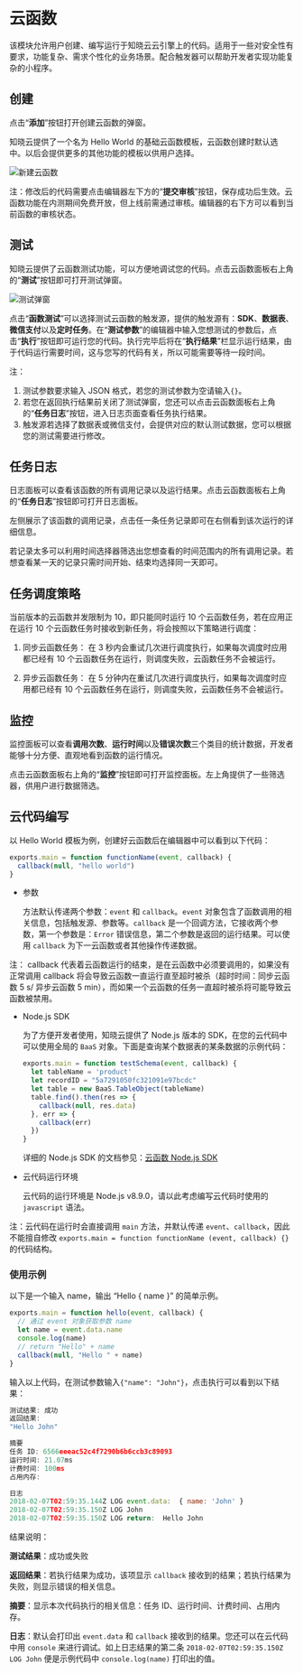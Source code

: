 # 云函数

该模块允许用户创建、编写运行于知晓云云引擎上的代码。适用于一些对安全性有要求，功能复杂、需求个性化的业务场景。配合触发器可以帮助开发者实现功能复杂的小程序。

## 创建

点击“**添加**”按钮打开创建云函数的弹窗。

知晓云提供了一个名为 Hello World 的基础云函数模板，云函数创建时默认选中。以后会提供更多的其他功能的模板以供用户选择。

![新建云函数](/images/dashboard/cloud-function-add.jpg)

<span class="attention">注：</span>修改后的代码需要点击编辑器左下方的“**提交审核**”按钮，保存成功后生效。云函数功能在内测期间免费开放，但上线前需通过审核。编辑器的右下方可以看到当前函数的审核状态。

## 测试

知晓云提供了云函数测试功能，可以方便地调试您的代码。点击云函数面板右上角的“**测试**”按钮即可打开测试弹窗。

![测试弹窗](/images/dashboard/cloud-function-test.jpg)

点击“**函数测试**”可以选择测试云函数的触发源，提供的触发源有：**SDK**、**数据表**、**微信支付**以及**定时任务**。在“**测试参数**”的编辑器中输入您想测试的参数后，点击“**执行**”按钮即可运行您的代码。执行完毕后将在“**执行结果**”栏显示运行结果，由于代码运行需要时间，这与您写的代码有关，所以可能需要等待一段时间。

<span class="attention">注：</span>

1. 测试参数要求输入 JSON 格式，若您的测试参数为空请输入`{}`。
2. 若您在返回执行结果前关闭了测试弹窗，您还可以点击云函数面板右上角的“**任务日志**”按钮，进入日志页面查看任务执行结果。
3. 触发源若选择了数据表或微信支付，会提供对应的默认测试数据，您可以根据您的测试需要进行修改。

## 任务日志

日志面板可以查看该函数的所有调用记录以及运行结果。点击云函数面板右上角的“**任务日志**”按钮即可打开日志面板。

左侧展示了该函数的调用记录，点击任一条任务记录即可在右侧看到该次运行的详细信息。

若记录太多可以利用时间选择器筛选出您想查看的时间范围内的所有调用记录。若想查看某一天的记录只需时间开始、结束均选择同一天即可。

## 任务调度策略

当前版本的云函数并发限制为 10，即只能同时运行 10 个云函数任务，若在应用正在运行 10 个云函数任务时接收到新任务，将会按照以下策略进行调度：

1. 同步云函数任务：
在 3 秒内会重试几次进行调度执行，如果每次调度时应用都已经有 10 个云函数任务在运行，则调度失败，云函数任务不会被运行。

2. 异步云函数任务：
在 5 分钟内在重试几次进行调度执行，如果每次调度时应用都已经有 10 个云函数任务在运行，则调度失败，云函数任务不会被运行。

## 监控

监控面板可以查看**调用次数**、**运行时间**以及**错误次数**三个类目的统计数据，开发者能够十分方便、直观地看到函数的运行情况。

点击云函数面板右上角的“**监控**”按钮即可打开监控面板。左上角提供了一些筛选器，供用户进行数据筛选。

## 云代码编写

以 Hello World 模板为例，创建好云函数后在编辑器中可以看到以下代码：

```js
exports.main = function functionName(event, callback) {
  callback(null, "hello world")
}
```

- 参数

  方法默认传递两个参数：`event` 和 `callback`。`event` 对象包含了函数调用的相关信息，包括触发源、参数等。`callback` 是一个回调方法，它接收两个参数，第一个参数是：`Error` 错误信息，第二个参数是返回的运行结果。可以使用 `callback` 为下一云函数或者其他操作传递数据。

<span class="attention">注：</span> callback 代表着云函数运行的结束，是在云函数中必须要调用的，如果没有正常调用 callback 将会导致云函数一直运行直至超时被杀（超时时间：同步云函数 5 s/ 异步云函数 5 min），而如果一个云函数的任务一直超时被杀将可能导致云函数被禁用。

- Node.js SDK

  为了方便开发者使用，知晓云提供了 Node.js 版本的 SDK，在您的云代码中可以使用全局的 `BaaS` 对象。下面是查询某个数据表的某条数据的示例代码：

  ```js
  exports.main = function testSchema(event, callback) {
    let tableName = 'product'
    let recordID = "5a7291050fc321091e97bcdc"
    let table = new BaaS.TableObject(tableName)
    table.find().then(res => {
      callback(null, res.data)
    }, err => {
      callback(err)
    })
  }
  ```

  详细的 Node.js SDK 的文档参见：[云函数 Node.js SDK](../cloud-function/node-sdk/README.md)

- 云代码运行环境

  云代码的运行环境是 Node.js v8.9.0，请以此考虑编写云代码时使用的 `javascript` 语法。

<span class="attention">注：</span>云代码在运行时会直接调用 `main` 方法，并默认传递 `event`、`callback`，因此不能擅自修改 `exports.main = function functionName (event, callback) {}` 的代码结构。

### 使用示例

以下是一个输入 name，输出 “Hello { name }” 的简单示例。

```js
exports.main = function hello(event, callback) {
  // 通过 event 对象获取参数 name
  let name = event.data.name
  console.log(name)
  // return "Hello" + name
  callback(null, "Hello " + name)
}
```

输入以上代码，在测试参数输入`{"name": "John"}`，点击执行可以看到以下结果：

```js
测试结果: 成功
返回结果:
"Hello John"

摘要
任务 ID: 6566eeeac52c4f7290b6b6ccb3c89093
运行时间: 21.07ms
计费时间: 100ms
占用内存:

日志
2018-02-07T02:59:35.144Z LOG event.data:  { name: 'John' }
2018-02-07T02:59:35.150Z LOG John
2018-02-07T02:59:35.150Z LOG return:  Hello John
```

结果说明：

**测试结果**：成功或失败

**返回结果**：若执行结果为成功，该项显示 `callback` 接收到的结果；若执行结果为失败，则显示错误的相关信息。

**摘要**：显示本次代码执行的相关信息：任务 ID、运行时间、计费时间、占用内存。

**日志**：默认会打印出 `event.data` 和 `callback` 接收到的结果。您还可以在云代码中用 `console` 来进行调试。如上日志结果的第二条 `2018-02-07T02:59:35.150Z LOG John` 便是示例代码中 `console.log(name)` 打印出的值。
